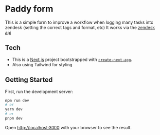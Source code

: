 # Paddy form
This is a simple form to improve a workflow when logging many tasks into zendesk (setting the correct tags and format, etc)
It works via the [zendesk api](https://developer.zendesk.com/api-reference/ticketing/tickets/tickets/#create-many-tickets) 



## Tech
- This is a [Next.js](https://nextjs.org/) project bootstrapped with [`create-next-app`](https://github.com/vercel/next.js/tree/canary/packages/create-next-app).
- Also using Tailwind for styling

## Getting Started

First, run the development server:

```bash
npm run dev
# or
yarn dev
# or
pnpm dev
```

Open [http://localhost:3000](http://localhost:3000) with your browser to see the result.

